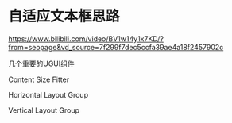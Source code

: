 # 自适应文本框思路

https://www.bilibili.com/video/BV1w14y1x7KD/?from=seopage&vd_source=7f299f7dec5ccfa39ae4a18f2457902c

几个重要的UGUI组件

Content Size Fitter

Horizontal Layout Group

Vertical Layout Group